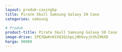 ```yaml
---
layout: produk-casinghp
title: Pirate Skull Samsung Galaxy S9 Case
categories: samsung

# Produk
product-title: Pirate Skull Samsung Galaxy S9 Case
image-drive: 1PE3QwKnH1VQ1QihpLjNhbvyjh3h296XD
harga: 90000
---
```

